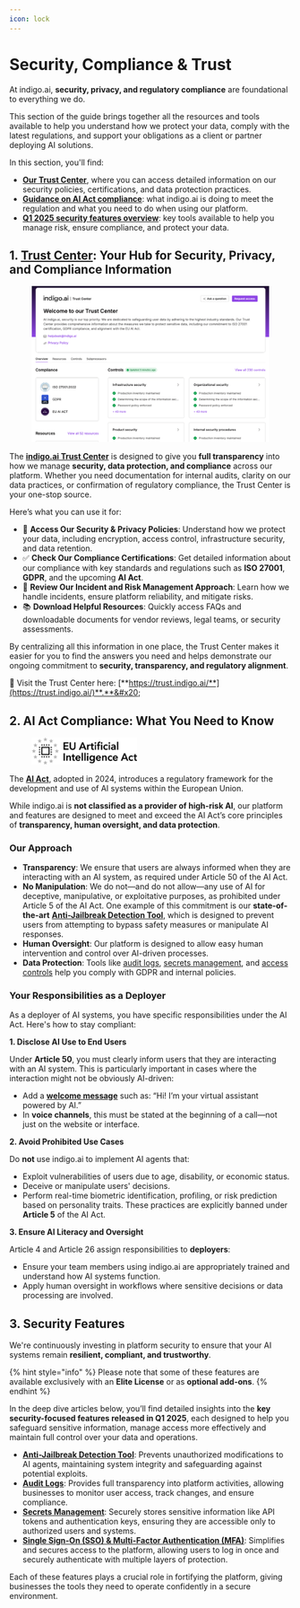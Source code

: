 ```yaml
---
icon: lock
---
```


# Security, Compliance & Trust

At indigo.ai, **security, privacy, and regulatory compliance** are foundational to everything we do.&#x20;

This section of the guide brings together all the resources and tools available to help you understand how we protect your data, comply with the latest regulations, and support your obligations as a client or partner deploying AI solutions.

In this section, you'll find:

* [**Our Trust Center**](./#id-1.-trust-center-your-hub-for-security-privacy-and-compliance-information), where you can access detailed information on our security policies, certifications, and data protection practices.
* [**Guidance on AI Act compliance**](./#id-2.-ai-act-compliance-what-you-need-to-know): what indigo.ai is doing to meet the regulation and what you need to do when using our platform.
* [**Q1 2025 security features overview**](./#id-3.-security-features): key tools available to help you manage risk, ensure compliance, and protect your data.

## 1. [Trust Center](https://trust.indigo.ai/): Your Hub for Security, Privacy, and Compliance Information

<figure><img src="../../.gitbook/assets/Screenshot 2025-03-28 alle 12.04.24.png" alt=""><figcaption></figcaption></figure>

The [**indigo.ai Trust Center**](https://trust.indigo.ai/) is designed to give you **full transparency** into how we manage **security, data protection, and compliance** across our platform. Whether you need documentation for internal audits, clarity on our data practices, or confirmation of regulatory compliance, the Trust Center is your one-stop source.

Here’s what you can use it for:

* 📄 **Access Our Security & Privacy Policies**: Understand how we protect your data, including encryption, access control, infrastructure security, and data retention.
* ✅ **Check Our Compliance Certifications**: Get detailed information about our compliance with key standards and regulations such as **ISO 27001**, **GDPR**, and the upcoming **AI Act**.
* 🚨 **Review Our Incident and Risk Management Approach**: Learn how we handle incidents, ensure platform reliability, and mitigate risks.
* 📚 **Download Helpful Resources**: Quickly access FAQs and downloadable documents for vendor reviews, legal teams, or security assessments.

By centralizing all this information in one place, the Trust Center makes it easier for you to find the answers you need and helps demonstrate our ongoing commitment to **security, transparency, and regulatory alignment**.

🔗 Visit the Trust Center here: [**https://trust.indigo.ai/**](https://trust.indigo.ai/)**.**&#x20;

## 2. AI Act Compliance: What You Need to Know

<figure><img src="../../.gitbook/assets/EU_AI_Act_logo_main.png" alt="" width="188"><figcaption></figcaption></figure>

The [**AI Act**](https://artificialintelligenceact.eu/), adopted in 2024, introduces a regulatory framework for the development and use of AI systems within the European Union.&#x20;

While indigo.ai is **not classified as a provider of high-risk AI**, our platform and features are designed to meet and exceed the AI Act’s core principles of **transparency, human oversight, and data protection**.

### Our Approach

* **Transparency**: We ensure that users are always informed when they are interacting with an AI system, as required under Article 50 of the AI Act.
* **No Manipulation**: We do not—and do not allow—any use of AI for deceptive, manipulative, or exploitative purposes, as prohibited under Article 5 of the AI Act. One example of this commitment is our **state-of-the-art** [**Anti-Jailbreak Detection Tool**](anti-jailbreak-detection-tool.md), which is designed to prevent users from attempting to bypass safety measures or manipulate AI responses.
* **Human Oversight**: Our platform is designed to allow easy human intervention and control over AI-driven processes.
* **Data Protection**: Tools like [audit logs](audit-logs-full-transparency-for-your-security-operations.md), [secrets management](secrets-management-protecting-your-sensitive-information.md), and [access controls](single-sign-on-sso-and-multi-factor-authentication-mfa.md) help you comply with GDPR and internal policies.

### Your Responsibilities as a Deployer

As a deployer of AI systems, you have specific responsibilities under the AI Act. Here's how to stay compliant:

**1. Disclose AI Use to End Users**

Under **Article 50**, you must clearly inform users that they are interacting with an AI system. This is particularly important in cases where the interaction might not be obviously AI-driven:

* Add a [**welcome message**](https://indigo-ai.gitbook.io/indigo.ai-guide/build-your-ai-agents/configure-your-ai-agents#configuring-a-welcome-message) such as: “Hi! I’m your virtual assistant powered by AI.”
* In **voice channels**, this must be stated at the beginning of a call—not just on the website or interface​.

**2. Avoid Prohibited Use Cases**

Do **not** use indigo.ai to implement AI agents that:

* Exploit vulnerabilities of users due to age, disability, or economic status.
* Deceive or manipulate users' decisions.
* Perform real-time biometric identification, profiling, or risk prediction based on personality traits. These practices are explicitly banned under **Article 5** of the AI Act​.

**3. Ensure AI Literacy and Oversight**

Article 4 and Article 26 assign responsibilities to **deployers**:

* Ensure your team members using indigo.ai are appropriately trained and understand how AI systems function.
* Apply human oversight in workflows where sensitive decisions or data processing are involved.

## 3. Security Features

We're continuously investing in platform security to ensure that your AI systems remain **resilient, compliant, and trustworthy**.

{% hint style="info" %}
Please note that some of these features are available exclusively with an **Elite License** or as **optional add-ons**.
{% endhint %}

In the deep dive articles below, you’ll find detailed insights into the **key security-focused features released in Q1 2025**, each designed to help you safeguard sensitive information, manage access more effectively and maintain full control over your data and operations.

* [**Anti-Jailbreak Detection Tool**](anti-jailbreak-detection-tool.md): Prevents unauthorized modifications to AI agents, maintaining system integrity and safeguarding against potential exploits.
* [**Audit Logs**](audit-logs-full-transparency-for-your-security-operations.md): Provides full transparency into platform activities, allowing businesses to monitor user access, track changes, and ensure compliance.
* [**Secrets Management**](secrets-management-protecting-your-sensitive-information.md): Securely stores sensitive information like API tokens and authentication keys, ensuring they are accessible only to authorized users and systems.
* [**Single Sign-On (SSO) & Multi-Factor Authentication (MFA)**](single-sign-on-sso-and-multi-factor-authentication-mfa.md): Simplifies and secures access to the platform, allowing users to log in once and securely authenticate with multiple layers of protection.

Each of these features plays a crucial role in fortifying the platform, giving businesses the tools they need to operate confidently in a secure environment.&#x20;
